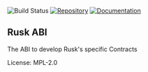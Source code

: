 ![Build Status](https://github.com/dusk-network/rusk/workflows/Continuous%20integration/badge.svg)
[![Repository](https://img.shields.io/badge/github-rusk--abi-blueviolet?logo=github)](https://github.com/dusk-network/rusk-abi)
[![Documentation](https://img.shields.io/badge/docs-rusk--abi-blue?logo=rust)](https://docs.rs/rusk-abi/)

## Rusk ABI

The ABI to develop Rusk's specific Contracts

License: MPL-2.0
